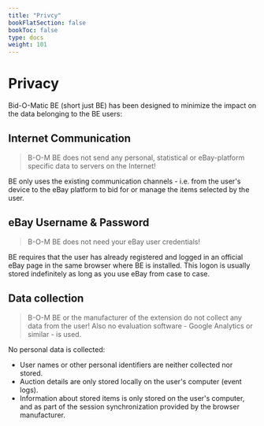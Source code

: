 ```yaml
---
title: "Privcy"
bookFlatSection: false
bookToc: false
type: docs
weight: 101
---
```


# Privacy
Bid-O-Matic BE (short just BE) has been designed to minimize the impact on the data belonging to the BE users:

## Internet Communication
> B-O-M BE does not send any personal, statistical or eBay-platform specific data to servers on the Internet!

BE only uses the existing communication channels - i.e. from the user's device to the eBay platform to bid for
or manage the items selected by the user.

## eBay Username & Password
> B-O-M BE does not need your eBay user credentials!

BE requires that the user has already registered and logged in an official eBay page in the same browser where BE
is installed. This logon is usually stored indefinitely as long as you use eBay from case to case.

## Data collection
> B-O-M BE or the manufacturer of the extension do not collect any data from the user!
> Also no evaluation software - Google Analytics or similar - is used.

No personal data is collected:

* User names or other personal identifiers are neither collected nor stored.
* Auction details are only stored locally on the user's computer (event logs).
* Information about stored items is only stored on the user's computer, and as part of the
  session synchronization provided by the browser manufacturer.